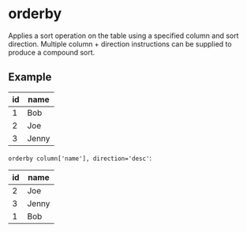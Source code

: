 # orderby

Applies a sort operation on the table using a specified column and sort direction. Multiple column + direction instructions can be supplied to produce a compound sort.

## Example

| id  | name  |
| --- | ----- |
| 1   | Bob   |
| 2   | Joe   |
| 3   | Jenny |

`orderby column['name'], direction='desc'`:

| id  | name  |
| --- | ----- |
| 2   | Joe   |
| 3   | Jenny |
| 1   | Bob   |
